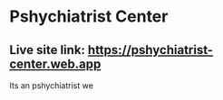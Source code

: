 # Pshychiatrist Center

## Live site link: https://pshychiatrist-center.web.app

Its an pshychiatrist we